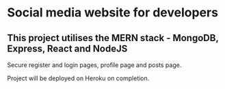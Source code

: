 # Social media website for developers

## This project utilises the MERN stack - MongoDB, Express, React and NodeJS

Secure register and login pages, profile page and posts page.

Project will be deployed on Heroku on completion.
